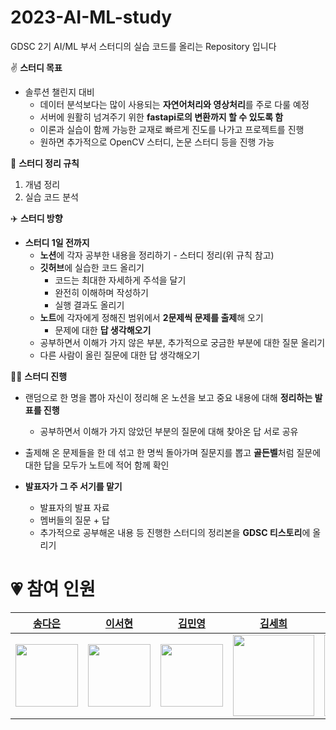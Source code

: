 # 2023-AI-ML-study
GDSC 2기 AI/ML 부서 스터디의 실습 코드를 올리는 Repository 입니다

✌️ **스터디 목표**

- 솔루션 챌린지 대비
    - 데이터 분석보다는 많이 사용되는 **자연어처리와 영상처리**를 주로 다룰 예정
    - 서버에 원활히 넘겨주기 위한 **fastapi로의 변환까지 할 수 있도록 함**
    - 이론과 실습이 함께 가능한 교재로 빠르게 진도를 나가고 프로젝트를 진행
    - 원하면 추가적으로 OpenCV 스터디, 논문 스터디 등을 진행 가능
    

🤘 **스터디 정리 규칙** 

1. 개념 정리 
2. 실습 코드 분석

✈️ **스터디 방향**

- **스터디 1일 전까지**
    - **노션**에 각자 공부한 내용을 정리하기 - 스터디 정리(위 규칙 참고)
    - **깃허브**에 실습한 코드 올리기
        - 코드는 최대한 자세하게 주석을 달기
        - 완전히 이해하며 작성하기
        - 실행 결과도 올리기
    - **노트**에 각자에게 정해진 범위에서 **2문제씩 문제를 출제**해 오기
        - 문제에 대한 **답 생각해오기**
    - 공부하면서 이해가 가지 않은 부분, 추가적으로 궁금한 부분에 대한 질문 올리기
    - 다른 사람이 올린 질문에 대한 답 생각해오기

🏃‍♀️ **스터디 진행**

- 랜덤으로 한 명을 뽑아 자신이 정리해 온 노션을 보고 중요 내용에 대해 **정리하는 발표를 진행**
    - 공부하면서 이해가 가지 않았던 부분의 질문에 대해 찾아온 답 서로 공유
- 출제해 온 문제들을 한 데 섞고 한 명씩 돌아가며 질문지를 뽑고 **골든벨**처럼 질문에 대한 답을 모두가 노트에 적어 함께 확인

- **발표자가 그 주 서기를 맡기**
    - 발표자의 발표 자료
    - 멤버들의 질문 + 답
    - 추가적으로 공부해온 내용 등 진행한 스터디의 정리본을 **GDSC 티스토리**에 올리기

# 💗 참여 인원

|[송다은](https://github.com/daeun6)|[이서현](https://github.com/bimeon)|[김민영](https://github.com/Skyminn)|[김세희](https://github.com/SeneKim)|[김채연](https://github.com/chaeyeoniklmw)|[이윤서](https://github.com/2ynnso)|[정은지](https://github.com/bbobburi)|
| --- | --- | --- | --- | --- | --- | --- |
|<img width="100" src=""/>|<img width="100" src="https://github.com/GDSC-SWU/2023-AI-ML-study/assets/117229525/4af40563-0b24-486d-8767-028c21cfc7a0"/>|<img width="100" src="https://github.com/GDSC-SWU/2023-AI-ML-study/assets/91856370/d197d30f-4373-4b12-ad24-22cf9ae73baf"/>|<img width="130" src=""/>|<img width="130" src=""/>|<img width="130" src="https://github.com/GDSC-SWU/2023-AI-ML-study/assets/117229525/861c3254-dcc6-47dd-8155-ec6c2c59e43e"/>|<img width="130" src=""/>|
